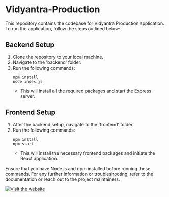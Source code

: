 # Vidyantra-Production

This repository contains the codebase for Vidyantra Production application. To run the application, follow the steps outlined below:

## Backend Setup
1. Clone the repository to your local machine.
2. Navigate to the 'backend' folder.
3. Run the following commands:
    ```
    npm install
    node index.js
    ```
   - This will install all the required packages and start the Express server.

## Frontend Setup
1. After the backend setup, navigate to the 'frontend' folder.
2. Run the following commands:
    ```
    npm install
    npm start
    ```
   - This will install the necessary frontend packages and initiate the React application.

Ensure that you have Node.js and npm installed before running these commands. For any further information or troubleshooting, refer to the documentation or reach out to the project maintainers.

[![Visit the website](https://w7.pngwing.com/pngs/234/850/png-transparent-web-development-web-design-awwwards-web-design-blue-search-engine-optimization-web-design-thumbnail.png)](https://best-books-c53c8.web.app/)
